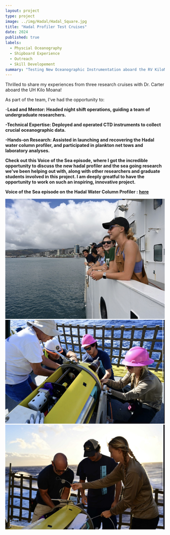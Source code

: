 ```yaml
---
layout: project
type: project
image: ../img/Hadal/Hadal_Square.jpg
title: "Hadal Profiler Test Cruises"
date: 2024
published: true
labels:
  - Physcial Oceanography
  - Shipboard Experience
  - Outreach 
  - Skill Developement 
summary: "Testing New Oceanographic Instrumentation aboard the RV KiloMoana"
---
```

Thrilled to share my experiences from three research cruises with Dr. Carter aboard the UH Kilo Moana!

As part of the team, I’ve had the opportunity to:

-<b>Lead and Mentor<b>: Headed night shift operations, guiding a team of undergraduate researchers.

-<b>Technical Expertise<b>: Deployed and operated CTD instruments to collect crucial oceanographic data.

-<b>Hands-on Research<b>: Assisted in launching and recovering the Hadal water column profiler, and participated in plankton net tows and laboratory analyses.

Check out this Voice of the Sea episode, where I got the incredible opportunity to discuss the new hadal profiler and the sea going research we've been helping out with, along with other researchers and graduate students involved in this project. I am deeply greatful to have the opportunity to work on such an inspiring, innovative project.

Voice of the Sea episode on the Hadal Water Column Profiler : <a href="https://www.youtube.com/watch?v=e50HsKAsWtI">here</a>

<div class="container">
  <div class="row">
    <div class="col-md-4">
      <img src="../img/Hadal/hadal3.jpeg" class="img-thumbnail" alt="Image 1">
    </div>
    <div class="col-md-4">
      <img src="../img/Hadal/Hadal1.jpeg" class="img-thumbnail" alt="Image 2">
    </div>
    <div class="col-md-4">
      <img src="../img/Hadal/Hadal4.jpeg" class="img-thumbnail" alt="Image 3">
    </div>
  </div>
</div>
